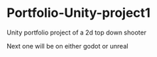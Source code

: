 # Portfolio-Unity-project1
Unity portfolio project of a 2d top down shooter

Next one will be on either godot or unreal
